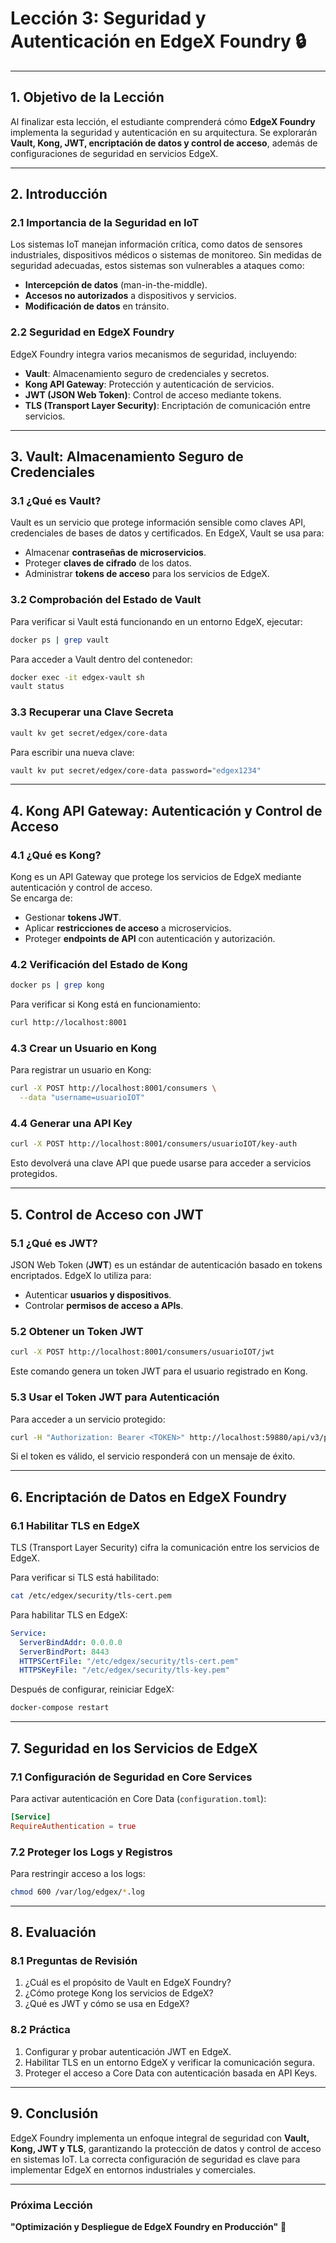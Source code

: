 # **Lección 3: Seguridad y Autenticación en EdgeX Foundry** 🔒  

---

## **1. Objetivo de la Lección**  
Al finalizar esta lección, el estudiante comprenderá cómo **EdgeX Foundry** implementa la seguridad y autenticación en su arquitectura. Se explorarán **Vault, Kong, JWT, encriptación de datos y control de acceso**, además de configuraciones de seguridad en servicios EdgeX.  

---

## **2. Introducción**  
### **2.1 Importancia de la Seguridad en IoT**  
Los sistemas IoT manejan información crítica, como datos de sensores industriales, dispositivos médicos o sistemas de monitoreo. Sin medidas de seguridad adecuadas, estos sistemas son vulnerables a ataques como:  
- **Intercepción de datos** (man-in-the-middle).  
- **Accesos no autorizados** a dispositivos y servicios.  
- **Modificación de datos** en tránsito.  

### **2.2 Seguridad en EdgeX Foundry**  
EdgeX Foundry integra varios mecanismos de seguridad, incluyendo:  
- **Vault**: Almacenamiento seguro de credenciales y secretos.  
- **Kong API Gateway**: Protección y autenticación de servicios.  
- **JWT (JSON Web Token)**: Control de acceso mediante tokens.  
- **TLS (Transport Layer Security)**: Encriptación de comunicación entre servicios.  

---

## **3. Vault: Almacenamiento Seguro de Credenciales**  
### **3.1 ¿Qué es Vault?**  
Vault es un servicio que protege información sensible como claves API, credenciales de bases de datos y certificados. En EdgeX, Vault se usa para:  
- Almacenar **contraseñas de microservicios**.  
- Proteger **claves de cifrado** de los datos.  
- Administrar **tokens de acceso** para los servicios de EdgeX.  

### **3.2 Comprobación del Estado de Vault**  
Para verificar si Vault está funcionando en un entorno EdgeX, ejecutar:  
```bash
docker ps | grep vault
```
Para acceder a Vault dentro del contenedor:  
```bash
docker exec -it edgex-vault sh
vault status
```

### **3.3 Recuperar una Clave Secreta**  
```bash
vault kv get secret/edgex/core-data
```
Para escribir una nueva clave:  
```bash
vault kv put secret/edgex/core-data password="edgex1234"
```

---

## **4. Kong API Gateway: Autenticación y Control de Acceso**  
### **4.1 ¿Qué es Kong?**  
Kong es un API Gateway que protege los servicios de EdgeX mediante autenticación y control de acceso.  
Se encarga de:  
- Gestionar **tokens JWT**.  
- Aplicar **restricciones de acceso** a microservicios.  
- Proteger **endpoints de API** con autenticación y autorización.  

### **4.2 Verificación del Estado de Kong**  
```bash
docker ps | grep kong
```
Para verificar si Kong está en funcionamiento:  
```bash
curl http://localhost:8001
```

### **4.3 Crear un Usuario en Kong**  
Para registrar un usuario en Kong:  
```bash
curl -X POST http://localhost:8001/consumers \
  --data "username=usuarioIOT"
```

### **4.4 Generar una API Key**  
```bash
curl -X POST http://localhost:8001/consumers/usuarioIOT/key-auth
```
Esto devolverá una clave API que puede usarse para acceder a servicios protegidos.

---

## **5. Control de Acceso con JWT**  
### **5.1 ¿Qué es JWT?**  
JSON Web Token (**JWT**) es un estándar de autenticación basado en tokens encriptados. EdgeX lo utiliza para:  
- Autenticar **usuarios y dispositivos**.  
- Controlar **permisos de acceso a APIs**.  

### **5.2 Obtener un Token JWT**  
```bash
curl -X POST http://localhost:8001/consumers/usuarioIOT/jwt
```
Este comando genera un token JWT para el usuario registrado en Kong.

### **5.3 Usar el Token JWT para Autenticación**  
Para acceder a un servicio protegido:  
```bash
curl -H "Authorization: Bearer <TOKEN>" http://localhost:59880/api/v3/ping
```
Si el token es válido, el servicio responderá con un mensaje de éxito.

---

## **6. Encriptación de Datos en EdgeX Foundry**  
### **6.1 Habilitar TLS en EdgeX**  
TLS (Transport Layer Security) cifra la comunicación entre los servicios de EdgeX.  

Para verificar si TLS está habilitado:  
```bash
cat /etc/edgex/security/tls-cert.pem
```
Para habilitar TLS en EdgeX:  
```yaml
Service:
  ServerBindAddr: 0.0.0.0
  ServerBindPort: 8443
  HTTPSCertFile: "/etc/edgex/security/tls-cert.pem"
  HTTPSKeyFile: "/etc/edgex/security/tls-key.pem"
```
Después de configurar, reiniciar EdgeX:  
```bash
docker-compose restart
```

---

## **7. Seguridad en los Servicios de EdgeX**  
### **7.1 Configuración de Seguridad en Core Services**  
Para activar autenticación en Core Data (`configuration.toml`):  
```toml
[Service]
RequireAuthentication = true
```

### **7.2 Proteger los Logs y Registros**  
Para restringir acceso a los logs:  
```bash
chmod 600 /var/log/edgex/*.log
```

---

## **8. Evaluación**  
### **8.1 Preguntas de Revisión**  
1. ¿Cuál es el propósito de Vault en EdgeX Foundry?  
2. ¿Cómo protege Kong los servicios de EdgeX?  
3. ¿Qué es JWT y cómo se usa en EdgeX?  

### **8.2 Práctica**  
1. Configurar y probar autenticación JWT en EdgeX.  
2. Habilitar TLS en un entorno EdgeX y verificar la comunicación segura.  
3. Proteger el acceso a Core Data con autenticación basada en API Keys.  

---

## **9. Conclusión**  
EdgeX Foundry implementa un enfoque integral de seguridad con **Vault, Kong, JWT y TLS**, garantizando la protección de datos y control de acceso en sistemas IoT. La correcta configuración de seguridad es clave para implementar EdgeX en entornos industriales y comerciales.  

---

### **Próxima Lección**  
**"Optimización y Despliegue de EdgeX Foundry en Producción"** 🚀
